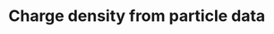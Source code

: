 # Charge density from particle data

<!-- TODO:
- open several files and save density plot for each -->